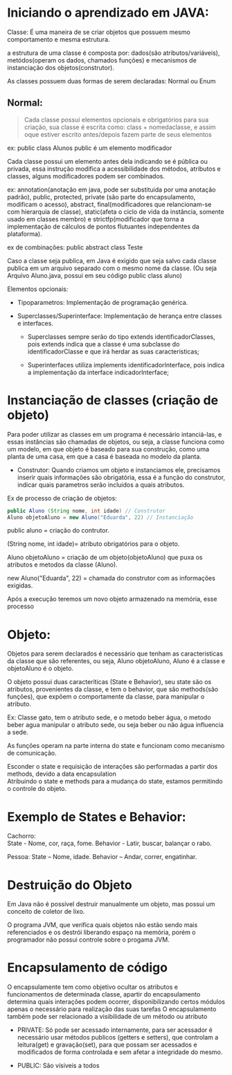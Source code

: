 # Iniciando o aprendizado em JAVA: 

Classe: É uma maneira de se criar objetos que possuem mesmo comportamento e mesma estrutura.

a estrutura de uma classe é composta por: dados(são atributos/variáveis), metódos(operam os dados, chamados funções) e mecanismos de instanciação dos objetos(construtor).

As classes possuem duas formas de serem declaradas: Normal ou Enum

   ## Normal:
   
> Cada classe possui elementos opcionais e obrigatórios para sua criação, sua classe é escrita como: class + nomedaclasse, e assim oque estiver escrito antes/depois fazem parte de seus elementos

 ex: public class Alunos
     public é um elemento modificador

     
Cada classe possui um elemento antes dela indicando se é pública ou privada, essa instrução modifica a acessibilidade dos métodos, atributos e classes, alguns modificadores podem ser combinados.

 ex: annotation(anotação em java, pode ser substituida por uma anotação padrão), public, protected, private (são parte do encapsulamento, modificam o acesso), abstract, final(modificadores que relancionam-se com hierarquia de classe), static(afeta o ciclo de vida da instância, somente usado em classes membro) e strictfp(modificador que torna a implementação de cálculos de pontos flutuantes independentes da plataforma).
 
ex de combinações: public abstract class Teste
 
 Caso a classe seja publica, em Java é exigido que seja salvo cada classe publica em um arquivo separado com o mesmo nome da classe. (Ou seja Arquivo Aluno.java, possui em seu código public class aluno)
 
   Elementos opcionais: 
   
 - Tipoparametros: Implementação de programação genérica.
- Superclasses/Superinterface: Implementação de herança entre classes e interfaces.
  
   - Superclasses sempre serão do tipo extends identificadorClasses, pois extends indica que a classe é uma
                        subclasse do identificadorClasse e que irá herdar as suas caracteristicas;
  
  - Superinterfaces utiliza implements identificadorInterface, pois indica a implementação da interface
                        indicadorInterface;
    
# Instanciação de classes (criação de objeto)

Para poder utilizar as classes em um programa é necessário intanciá-las, e essas instâncias são chamadas de objetos, ou seja, a classe funciona como um modelo, em que objeto é baseado para sua construção, como uma planta de uma casa, em que a casa é baseada
no modelo da planta.

- Construtor:
  Quando criamos um objeto e instanciamos ele, precisamos inserir quais informações são obrigatória, essa é a função do construtor, indicar quais parametros serão incluidos a quais atributos.

Ex de processo de criação de objetos: 
```java
public Aluno (String nome, int idade) // Construtor
Aluno objetoAluno = new Aluno("Eduarda", 22) // Instanciação

```
public aluno = criação do contrutor.

(String nome, int idade)= atributo obrigatórios para o objeto.

Aluno objetoAluno = criação de um objeto(objetoAluno) que puxa os atributos e metodos da classe (Aluno).

new Aluno("Eduarda", 22) = chamada do construtor com as informações exigidas.

Após a execução teremos um novo objeto armazenado na memória, esse processo 
                        
# Objeto: 

Objetos para serem declarados é necessário que tenham as caracteristicas da classe que são referentes, ou seja, Aluno objetoAluno, Aluno é a classe e objetoAluno é o objeto.

O objeto possui duas caracteríticas (State e Behavior), seu state são os atributos, provenientes da classe, e tem o behavior, que são methods(são funções), que expõem o comportamente da classe, para manipular o atributo.

Ex: Classe gato, tem o atributo sede, e o metodo beber água, o metodo beber agua manipular o atributo sede, ou seja beber ou não água influencia a sede.

As funções operam na parte interna do state e funcionam como mecanismo de comunicação. 

  Esconder o state e requisição de interações são performadas a partir dos methods, devido a data encapsulation  
  Atribuindo o state e methods para a mudança do state, estamos permitindo o controle do objeto. 

# Exemplo de States e Behavior: 
Cachorro:  
State - Nome, cor, raça, fome. 
Behavior - Latir, buscar, balançar o rabo. 

Pessoa: 
State – Nome, idade. 
Behavior – Andar, correr, engatinhar.

# Destruição do Objeto

Em Java não é possível destruir manualmente um objeto, mas possui um conceito de coletor de  lixo.

O programa JVM, que verifica quais objetos não estão sendo mais referenciados e os destrói liberando espaço na memória, porém o programador não possui controle sobre o progama JVM.

# Encapsulamento de código

O encapsulamente tem como objetivo ocultar os atributos e funcionamentos de determinada classe, apartir do encapsulamento determina quais interações podem ocorrer, disponibilizando certos módulos apenas o necessário para realização das suas tarefas
O encapsulamento também pode ser relacionado a visibilidade de um método ou atributo

- PRIVATE: Só pode ser acessado internamente, para ser acessador é necessário usar métodos publicos (getters e setters), que controlam a leitura(get) e gravação(set), para que possam ser acessados e modificados de forma controlada e sem afetar a integridade do mesmo.
  
- PUBLIC: São vísiveis a todos
